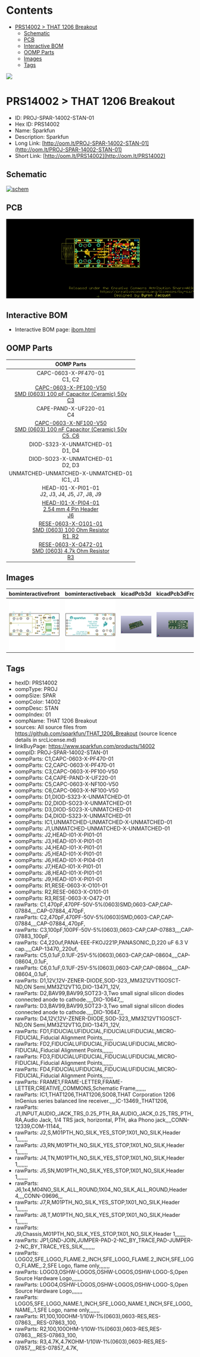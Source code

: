 



Contents
========

* [PRS14002 > THAT 1206 Breakout](#prs14002--that-1206-breakout)
	* [Schematic](#schematic)
	* [PCB](#pcb)
	* [Interactive BOM](#interactive-bom)
	* [OOMP Parts](#oomp-parts)
	* [Images](#images)
	* [Tags](#tags)
  
![][im]
# PRS14002 > THAT 1206 Breakout

- ID: PROJ-SPAR-14002-STAN-01
- Hex ID: PRS14002
- Name: Sparkfun
- Description: Sparkfun
- Long Link: [http://oom.lt/PROJ-SPAR-14002-STAN-01](http://oom.lt/PROJ-SPAR-14002-STAN-01)
- Short Link: [http://oom.lt/PRS14002](http://oom.lt/PRS14002)

## Schematic
  
[![schem](eagleSchemImage.png)](eagleSchemImage.png)
## PCB
  
[![pcb](eagleImage.png)](eagleImage.png)
## Interactive BOM

- Interactive BOM page: [ibom.html](https://htmlpreview.github.io/?https://github.com/oomlout/oomlout_OOMP_projects/blob/main/PROJ-SPAR-14002-STAN-01/kicad/bom/ibom.html)

## OOMP Parts
  

|OOMP Parts|
| :---: |
|CAPC-0603-X-PF470-01<BR>C1, C2|
|[CAPC-0603-X-PF100-V50<br> SMD (0603) 100 pF Capacitor (Ceramic) 50v<br> C3](https://github.com/oomlout/oomlout_OOMP_parts/tree/main/CAPC-0603-X-PF100-V50/)|
|CAPE-PAND-X-UF220-01<BR>C4|
|[CAPC-0603-X-NF100-V50<br> SMD (0603) 100 nF Capacitor (Ceramic) 50v<br> C5, C6](https://github.com/oomlout/oomlout_OOMP_parts/tree/main/CAPC-0603-X-NF100-V50/)|
|DIOD-S323-X-UNMATCHED-01<BR>D1, D4|
|DIOD-SO23-X-UNMATCHED-01<BR>D2, D3|
|UNMATCHED-UNMATCHED-X-UNMATCHED-01<BR>IC1, J1|
|HEAD-I01-X-PI01-01<BR>J2, J3, J4, J5, J7, J8, J9|
|[HEAD-I01-X-PI04-01<br> 2.54 mm 4 Pin Header<br> J6](https://github.com/oomlout/oomlout_OOMP_parts/tree/main/HEAD-I01-X-PI04-01/)|
|[RESE-0603-X-O101-01<br> SMD (0603) 100 Ohm Resistor<br> R1, R2](https://github.com/oomlout/oomlout_OOMP_parts/tree/main/RESE-0603-X-O101-01/)|
|[RESE-0603-X-O472-01<br> SMD (0603) 4.7k Ohm Resistor<br> R3](https://github.com/oomlout/oomlout_OOMP_parts/tree/main/RESE-0603-X-O472-01/)|

## Images
  
  

|bominteractivefront|bominteractiveback|kicadPcb3d|kicadPcb3dFront|kicadPcb3dBack|eagleImage|eagleSchemImage|pcbdraw|pcbdrawback|
| :---: | :---: | :---: | :---: | :---: | :---: | :---: | :---: | :---: |
|[![bominteractivefront](bomFront_140.png)](bomFront.png)|[![bominteractiveback](bomBack_140.png)](bomBack.png)|[![kicadPcb3d](kicadPcb3d_140.png)](kicadPcb3d.png)|[![kicadPcb3dFront](kicadPcb3dFront_140.png)](kicadPcb3dFront.png)|[![kicadPcb3dBack](kicadPcb3dBack_140.png)](kicadPcb3dBack.png)|[![eagleImage](eagleImage_140.png)](eagleImage.png)|[![eagleSchemImage](eagleSchemImage_140.png)](eagleSchemImage.png)|[![pcbdraw](pcbdraw_140.png)](pcbdraw.png)|[![pcbdrawback](pcbdrawBack_140.png)](pcbdrawBack.png)|

## Tags

- hexID: PRS14002
- oompType: PROJ
- oompSize: SPAR
- oompColor: 14002
- oompDesc: STAN
- oompIndex: 01
- oompName: THAT 1206 Breakout
- sources: All source files from https://github.com/sparkfun/THAT_1206_Breakout (source licence details in srcLicense.md)
- linkBuyPage: https://www.sparkfun.com/products/14002
- oompID: PROJ-SPAR-14002-STAN-01
- oompParts: C1,CAPC-0603-X-PF470-01
- oompParts: C2,CAPC-0603-X-PF470-01
- oompParts: C3,CAPC-0603-X-PF100-V50
- oompParts: C4,CAPE-PAND-X-UF220-01
- oompParts: C5,CAPC-0603-X-NF100-V50
- oompParts: C6,CAPC-0603-X-NF100-V50
- oompParts: D1,DIOD-S323-X-UNMATCHED-01
- oompParts: D2,DIOD-SO23-X-UNMATCHED-01
- oompParts: D3,DIOD-SO23-X-UNMATCHED-01
- oompParts: D4,DIOD-S323-X-UNMATCHED-01
- oompParts: IC1,UNMATCHED-UNMATCHED-X-UNMATCHED-01
- oompParts: J1,UNMATCHED-UNMATCHED-X-UNMATCHED-01
- oompParts: J2,HEAD-I01-X-PI01-01
- oompParts: J3,HEAD-I01-X-PI01-01
- oompParts: J4,HEAD-I01-X-PI01-01
- oompParts: J5,HEAD-I01-X-PI01-01
- oompParts: J6,HEAD-I01-X-PI04-01
- oompParts: J7,HEAD-I01-X-PI01-01
- oompParts: J8,HEAD-I01-X-PI01-01
- oompParts: J9,HEAD-I01-X-PI01-01
- oompParts: R1,RESE-0603-X-O101-01
- oompParts: R2,RESE-0603-X-O101-01
- oompParts: R3,RESE-0603-X-O472-01
- rawParts: C1,470pF,470PF-50V-5%(0603)SMD,0603-CAP,CAP-07884,,,,CAP-07884,,470pF,
- rawParts: C2,470pF,470PF-50V-5%(0603)SMD,0603-CAP,CAP-07884,,,,CAP-07884,,470pF,
- rawParts: C3,100pF,100PF-50V-5%(0603),0603-CAP,CAP-07883,,,,CAP-07883,,100pF,
- rawParts: C4,220uf,PANA-EEE-FKOJ221P,PANASONIC_D,220 uF 6.3 V cap.,,,,CAP-13470,,220uf,
- rawParts: C5,0.1uF,0.1UF-25V-5%(0603),0603-CAP,CAP-08604,,,,CAP-08604,,0.1uF,
- rawParts: C6,0.1uF,0.1UF-25V-5%(0603),0603-CAP,CAP-08604,,,,CAP-08604,,0.1uF,
- rawParts: D1,12V,12V-ZENER-DIODE,SOD-323,,MM3Z12VT1GOSCT-ND,ON Semi,MM3Z12VT1G,DIO-13471,,12V,
- rawParts: D2,BAV99,BAV99,SOT23-3,Two small signal silicon diodes connected anode to cathode.,,,,DIO-10647,,,
- rawParts: D3,BAV99,BAV99,SOT23-3,Two small signal silicon diodes connected anode to cathode.,,,,DIO-10647,,,
- rawParts: D4,12V,12V-ZENER-DIODE,SOD-323,,MM3Z12VT1GOSCT-ND,ON Semi,MM3Z12VT1G,DIO-13471,,12V,
- rawParts: FD1,FIDUCIALUFIDUCIAL,FIDUCIALUFIDUCIAL,MICRO-FIDUCIAL,Fiducial Alignment Points,,,,,,,
- rawParts: FD2,FIDUCIALUFIDUCIAL,FIDUCIALUFIDUCIAL,MICRO-FIDUCIAL,Fiducial Alignment Points,,,,,,,
- rawParts: FD3,FIDUCIALUFIDUCIAL,FIDUCIALUFIDUCIAL,MICRO-FIDUCIAL,Fiducial Alignment Points,,,,,,,
- rawParts: FD4,FIDUCIALUFIDUCIAL,FIDUCIALUFIDUCIAL,MICRO-FIDUCIAL,Fiducial Alignment Points,,,,,,,
- rawParts: FRAME1,FRAME-LETTER,FRAME-LETTER,CREATIVE_COMMONS,Schematic Frame,,,,,,,
- rawParts: IC1,THAT1206,THAT1206,SO08,THAT Corporation 1206 InGenius series balanced line receiver.,,,,IC-13469,,THAT1206,
- rawParts: J1,INPUT,AUDIO_JACK_TRS_0.25_PTH_RA,AUDIO_JACK_0.25_TRS_PTH_RA,Audio Jack, 1/4 TRS jack, horizontal, PTH, aka Phono jack,,,,CONN-12339,COM-11144,,
- rawParts: J2,S,M01PTH_NO_SILK_YES_STOP,1X01_NO_SILK,Header 1,,,,,,,
- rawParts: J3,RN,M01PTH_NO_SILK_YES_STOP,1X01_NO_SILK,Header 1,,,,,,,
- rawParts: J4,TN,M01PTH_NO_SILK_YES_STOP,1X01_NO_SILK,Header 1,,,,,,,
- rawParts: J5,SN,M01PTH_NO_SILK_YES_STOP,1X01_NO_SILK,Header 1,,,,,,,
- rawParts: J6,1x4,M04NO_SILK_ALL_ROUND,1X04_NO_SILK_ALL_ROUND,Header 4,,,,CONN-09696,,,
- rawParts: J7,R,M01PTH_NO_SILK_YES_STOP,1X01_NO_SILK,Header 1,,,,,,,
- rawParts: J8,T,M01PTH_NO_SILK_YES_STOP,1X01_NO_SILK,Header 1,,,,,,,
- rawParts: J9,Chassis,M01PTH_NO_SILK_YES_STOP,1X01_NO_SILK,Header 1,,,,,,,
- rawParts: JP1,GND-JOIN,JUMPER-PAD-2-NC_BY_TRACE,PAD-JUMPER-2-NC_BY_TRACE_YES_SILK,,,,,,,,
- rawParts: LOGO2,SFE_LOGO_FLAME.2_INCH,SFE_LOGO_FLAME.2_INCH,SFE_LOGO_FLAME_.2,SFE Logo, flame only,,,,,,,
- rawParts: LOGO3,OSHW-LOGOS,OSHW-LOGOS,OSHW-LOGO-S,Open Source Hardware Logo,,,,,,,
- rawParts: LOGO4,OSHW-LOGOS,OSHW-LOGOS,OSHW-LOGO-S,Open Source Hardware Logo,,,,,,,
- rawParts: LOGO5,SFE_LOGO_NAME.1_INCH,SFE_LOGO_NAME.1_INCH,SFE_LOGO_NAME_.1,SFE Logo, name only,,,,,,,
- rawParts: R1,100,100OHM-1/10W-1%(0603),0603-RES,RES-07863,,,,RES-07863,,100,
- rawParts: R2,100,100OHM-1/10W-1%(0603),0603-RES,RES-07863,,,,RES-07863,,100,
- rawParts: R3,4.7K,4.7KOHM-1/10W-1%(0603),0603-RES,RES-07857,,,,RES-07857,,4.7K,



[im]: kicadPcb3d_450.png
